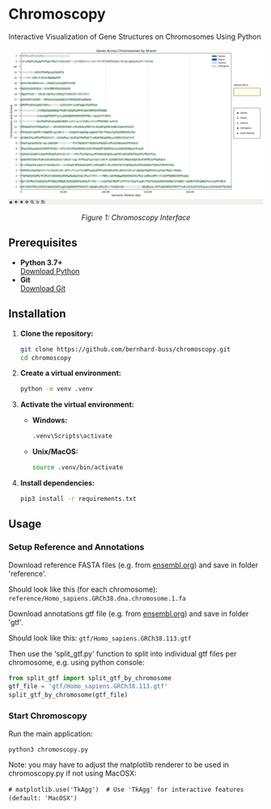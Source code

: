 # Chromoscopy

Interactive Visualization of Gene Structures on Chromosomes Using Python

<div align="center"> <img src="screenshot.png" alt="Chromoscopy Screenshot" width="600"/> <p><em>Figure 1: Chromoscopy Interface</em></p> </div> 

## Prerequisites

- **Python 3.7+**  
  [Download Python](https://www.python.org/downloads/)
- **Git**  
  [Download Git](https://git-scm.com/downloads)

## Installation

1. **Clone the repository:**

   ```bash
   git clone https://github.com/bernhard-buss/chromoscopy.git
   cd chromoscopy
   ```

2. **Create a virtual environment:**

   ```bash
   python -m venv .venv
   ```

3. **Activate the virtual environment:**

   - **Windows:**

     ```bash
     .venv\Scripts\activate
     ```

   - **Unix/MacOS:**

     ```bash
     source .venv/bin/activate
     ```

4. **Install dependencies:**

   ```bash
   pip3 install -r requirements.txt
   ```

## Usage

### Setup Reference and Annotations

Download reference FASTA files (e.g. from [ensembl.org](https://www.ensembl.org/Homo_sapiens/Info/Index)) and save in folder 'reference'.

Should look like this (for each chromosome):
`reference/Homo_sapiens.GRCh38.dna.chromosome.1.fa`

Download annotations gtf file (e.g. from [ensembl.org](https://www.ensembl.org/Homo_sapiens/Info/Index)) and save in folder 'gtf'.

Should look like this:
`gtf/Homo_sapiens.GRCh38.113.gtf`

Then use the 'split_gtf.py' function to split into individual gtf files per chromosome, e.g. using python console:

```python
from split_gtf import split_gtf_by_chromosome
gtf_file = 'gtf/Homo_sapiens.GRCh38.113.gtf'
split_gtf_by_chromosome(gtf_file)
```

### Start Chromoscopy

Run the main application:

```bash
python3 chromoscopy.py
```

Note: you may have to adjust the matplotlib renderer to be used in chromoscopy.py if not using MacOSX:

```# matplotlib.use('TkAgg')  # Use 'TkAgg' for interactive features (default: 'MacOSX')```

